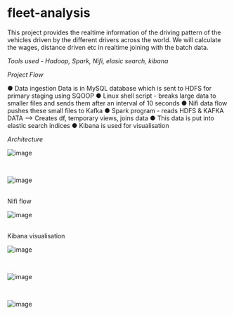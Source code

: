 # fleet-analysis
This project provides the realtime information of the driving pattern of the vehicles driven by the different drivers across the world. We will calculate the wages, distance driven etc in realtime joining with the batch data.

*Tools used - Hadoop, Spark, Nifi, elasic search, kibana*

*Project Flow*

● Data ingestion
Data is in MySQL database which is sent to HDFS for primary staging using SQOOP
● Linux shell script - breaks large data to smaller files and sends them after an interval of
10 seconds
● Nifi data flow pushes these small files to Kafka
● Spark program - reads HDFS & KAFKA DATA —> Creates df, temporary views, joins
data
● This data is put into elastic search indices
● Kibana is used for visualisation


*Architecture*

![image](https://github.com/japn3et/fleet-analysis/assets/140784801/ed66ebd2-a17c-482b-a4d8-8cc0b78c1688)

<br />

![image](https://github.com/japn3et/fleet-analysis/assets/140784801/5f3c3521-8476-4a76-b5fd-50ea801e4bf6)

<br />
Nifi flow

![image](https://github.com/japn3et/fleet-analysis/assets/140784801/298c9652-3a06-47ee-a3b5-5fb67991f880)

<br /> 
Kibana visualisation
<br />

![image](https://github.com/japn3et/fleet-analysis/assets/140784801/00270350-147e-43b0-8b67-f33d3285858a)

<br />

![image](https://github.com/japn3et/fleet-analysis/assets/140784801/c26164da-6cfa-4b2f-b0ea-2c432f569394)

<br />

![image](https://github.com/japn3et/fleet-analysis/assets/140784801/e7867afe-f072-4a82-a8ba-007d7a16b792)


